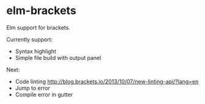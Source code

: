 elm-brackets
============

Elm support for brackets.

Currently support:
- Syntax highlight
- Simple file build with output panel

Next:
- Code linting http://blog.brackets.io/2013/10/07/new-linting-api/?lang=en
- Jump to error
- Compile error in gutter

